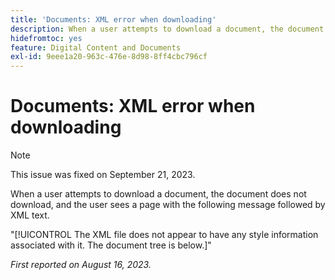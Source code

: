 ```yaml
---
title: 'Documents: XML error when downloading'
description: When a user attempts to download a document, the document does not download, and the user sees a page with a message followed by XML text.
hidefromtoc: yes
feature: Digital Content and Documents
exl-id: 9eee1a20-963c-476e-8d98-8ff4cbc796cf
---
```

# Documents: XML error when downloading

<!--WF, WFP TOCs-->

>[!NOTE]
>
>This issue was fixed on September 21, 2023. 

When a user attempts to download a document, the document does not download, and the user sees a page with the following message followed by XML text.

"[!UICONTROL The XML file does not appear to have any style information associated with it. The document tree is below.]"

_First reported on August 16, 2023._
